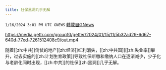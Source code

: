 ```yaml
---
title: 社保黑洞几乎无解
---
```

`1/16/2024 3:01 PM UTC GNEWS` [轉載自GNews](https://gnews.org/articles/2225166)


https://media.gettr.com/group10/getter/2024/01/15/11/5b32ad29-6d67-640d-77ed-7261512408c9/out.mp4


随着[[zh:中共]]倚仗的地产[[zh:经济]]红利消失，[[zh:中共国]][[zh:失业率]]攀升，过去实施的[[zh:计划生育政策]]导致社保断缴和缴纳人口在逐渐减少，少子化与老龄化同时出现，[[zh:中共]]的社保[[zh:黑洞]]几乎无解。
